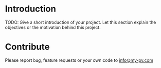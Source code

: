 # Introduction 
TODO: Give a short introduction of your project. Let this section explain the objectives or the motivation behind this project.

# Contribute
Please report bug, feature requests or your own code to info@my-pv.com 
